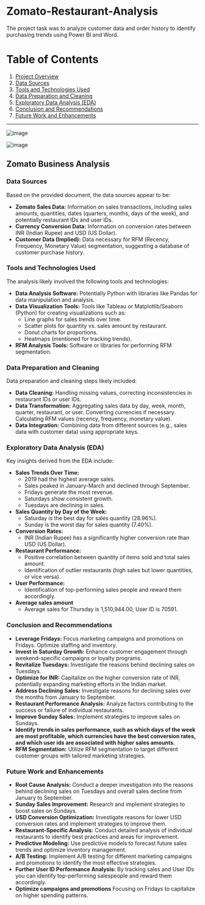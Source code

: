 # Zomato-Restaurant-Analysis
The project task was to analyze customer data and order history to identify purchasing trends using Power BI and Word.
# Table of Contents

1. [Project Overview](#project-overview) 
2. [Data Sources](#data-sources)
3. [Tools and Technologies Used](#tools-and-technologies-used)
4. [Data Preparation and Cleaning](#data-preparation-and-cleaning)
5. [Exploratory Data Analysis (EDA)](#exploratory-data-analysis-eda)
6. [Conclusion and Recommendations](#conclusion-and-recommendations)
11. [Future Work and Enhancements](#future-work-and-enhancements)
    

---
![image](https://github.com/user-attachments/assets/b401911a-b606-491d-baac-9ef1d8b42319)

![image](https://github.com/user-attachments/assets/a43e2945-ab59-471a-94b8-26aee2b0b1fe)

## Zomato Business Analysis

### Data Sources

Based on the provided document, the data sources appear to be:

-   **Zomato Sales Data:** Information on sales transactions, including sales amounts, quantities, dates (quarters, months, days of the week), and potentially restaurant IDs and user IDs.
-   **Currency Conversion Data:** Information on conversion rates between INR (Indian Rupee) and USD (US Dollar).
-   **Customer Data (Implied):** Data necessary for RFM (Recency, Frequency, Monetary Value) segmentation, suggesting a database of customer purchase history.

### Tools and Technologies Used

The analysis likely involved the following tools and technologies:

-   **Data Analysis Software:**  Potentially Python with libraries like Pandas for data manipulation and analysis.
-   **Data Visualization Tools:** Tools like Tableau or Matplotlib/Seaborn (Python) for creating visualizations such as:
    -   Line graphs for sales trends over time.
    -   Scatter plots for quantity vs. sales amount by restaurant.
    -   Donut charts for proportions.
    -   Heatmaps (mentioned for tracking trends).
-   **RFM Analysis Tools:** Software or libraries for performing RFM segmentation.

### Data Preparation and Cleaning

Data preparation and cleaning steps likely included:

-   **Data Cleaning:** Handling missing values, correcting inconsistencies in restaurant IDs or user IDs.
-   **Data Transformation:** Aggregating sales data by day, week, month, quarter, restaurant, or user.  Converting currencies if necessary.  Calculating RFM values (recency, frequency, monetary value).
-   **Data Integration:** Combining data from different sources (e.g., sales data with customer data) using appropriate keys.

### Exploratory Data Analysis (EDA)

Key insights derived from the EDA include:

-   **Sales Trends Over Time:**
    -   2019 had the highest average sales.
    -   Sales peaked in January-March and declined through September.
    -   Fridays generate the most revenue.
    -   Saturdays show consistent growth.
    -   Tuesdays are declining in sales.
-   **Sales Quantity by Day of the Week:**
    -   Saturday is the best day for sales quantity (28.96%).
    -   Sunday is the worst day for sales quantity (7.40%).
-   **Conversion Rates:**
    -   INR (Indian Rupee) has a significantly higher conversion rate than USD (US Dollar).
-   **Restaurant Performance:**
    -   Positive correlation between quantity of items sold and total sales amount.
    -   Identification of outlier restaurants (high sales but lower quantities, or vice versa).
-   **User Performance:**
    - Identification of top-performing sales people and reward them accordingly.
-   **Average sales amount**
    - Average sales for Thursday is 1,510,944.00, User ID is 70591.

### Conclusion and Recommendations

-   **Leverage Fridays:** Focus marketing campaigns and promotions on Fridays. Optimize staffing and inventory.
-   **Invest in Saturday Growth:** Enhance customer engagement through weekend-specific campaigns or loyalty programs.
-   **Revitalize Tuesdays:** Investigate the reasons behind declining sales on Tuesdays.
-   **Optimize for INR:** Capitalize on the higher conversion rate of INR, potentially expanding marketing efforts in the Indian market.
-   **Address Declining Sales:** Investigate reasons for declining sales over the months from January to September.
-   **Restaurant Performance Analysis:** Analyze factors contributing to the success or failure of individual restaurants.
-   **Improve Sunday Sales:** Implement strategies to improve sales on Sundays.
-    **Identify trends in sales performance, such as which days of the week are most profitable, which currencies have the best conversion rates, and which user ids are associated with higher sales amounts.**
-   **RFM Segmentation:** Utilize RFM segmentation to target different customer groups with tailored marketing strategies.

### Future Work and Enhancements

-   **Root Cause Analysis:** Conduct a deeper investigation into the reasons behind declining sales on Tuesdays and overall sales decline from January to September.
-   **Sunday Sales Improvement:** Research and implement strategies to boost sales on Sundays.
-   **USD Conversion Optimization:** Investigate reasons for lower USD conversion rates and implement strategies to improve them.
-   **Restaurant-Specific Analysis:** Conduct detailed analysis of individual restaurants to identify best practices and areas for improvement.
-   **Predictive Modeling:** Use predictive models to forecast future sales trends and optimize inventory management.
-   **A/B Testing:** Implement A/B testing for different marketing campaigns and promotions to identify the most effective strategies.
-   **Further User ID Performance Analysis:** By tracking sales and User IDs you can identify top-performing salespeople and reward them accordingly.
-   **Optimize campaigns and promotions** Focusing on Fridays to capitalize on higher spending patterns.
